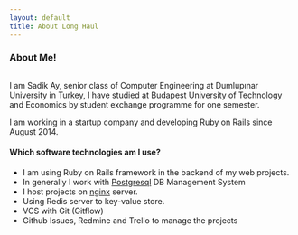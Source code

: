 ```yaml
---
layout: default
title: About Long Haul
---
```


<div class="post">
	<h3 class="pageTitle">About Me!</h3>
	<img src="{{ site.url }}/assets/img/touring.jpg" alt="">
	<p>I am Sadik Ay, senior class of Computer Engineering at Dumlupınar University in Turkey,
	I have studied at Budapest University of Technology and Economics by student exchange programme for one semester.</p>
	<p>I am working in a startup company and developing Ruby on Rails since August 2014.</p>
	<h4>Which software technologies am I use?</h4>
	<ul>
		<li>I am using Ruby on Rails framework in the backend of my web projects.</li>
		<li>In generally I work with <a href="http://www.postgresql.org/docs/8.4/static/intro-whatis.html">Postgresql</a>
		 DB Management System</li>
  		<li>I host projects on <a href="http://nginx.org/en/">nginx</a> server.</li>
  		<li>Using Redis server to key-value store.</li>
  		<li>VCS with Git (Gitflow)</li>
  		<li>Github Issues, Redmine and Trello to manage the projects</li>
  	</ul>
</div>
